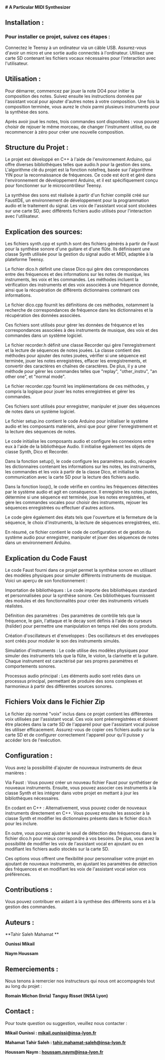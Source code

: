 **# A Particular MIDI Synthesizer**

## Installation :

### Pour installer ce projet, suivez ces étapes :

Connectez le Teensy à un ordinateur via un câble USB.
Assurez-vous d'avoir un micro et une sortie audio connectés à l'ordinateur.
Utilisez une carte SD contenant les fichiers vocaux nécessaires pour l'interaction avec l'utilisateur.

## Utilisation :

Pour démarrer, commencez par jouer la note DO4 pour initier la composition des notes. Suivez ensuite les instructions données par l'assistant vocal pour ajouter d'autres notes à votre composition. Une fois la composition terminée, vous aurez le choix parmi plusieurs instruments pour la synthèse des sons.

Après avoir joué les notes, trois commandes sont disponibles : vous pouvez choisir de rejouer le même morceau, de changer l'instrument utilisé, ou de recommencer à zéro pour créer une nouvelle composition.

## Structure du Projet :

Le projet est développé en C++ à l'aide de l'environnement Arduino, qui offre diverses bibliothèques telles que audio.h pour la gestion des sons. L'algorithme clé du projet est la fonction notefreq, basée sur l'algorithme YIN pour la reconnaissance de fréquences. Ce code est écrit et géré dans l'environnement de développement Arduino, et il est spécifiquement conçu pour fonctionner sur le microcontrôleur Teensy.

La synthèse des sons est réalisée à partir d'un fichier compilé créé sur FaustIDE, un environnement de développement pour la programmation audio et le traitement du signal. Les voix de l'assistant vocal sont stockées sur une carte SD, avec différents fichiers audio utilisés pour l'interaction avec l'utilisateur.

## Explication des sources: 

Les fichiers synth.cpp et synth.h sont des fichiers générés à partir de Faust pour la synthèse sonore d'une guitare et d'une flûte. Ils définissent une classe Synth utilisée pour la gestion du signal audio et MIDI, adaptée à la plateforme Teensy.

Le fichier dico.h définit une classe Dico qui gère des correspondances entre des fréquences et des informations sur les notes de musique, les instruments, les voix et les commandes. Les méthodes incluent la vérification des instruments et des voix associées à une fréquence donnée, ainsi que la récupération de différents dictionnaires contenant ces informations.

Le fichier dico.cpp fournit les définitions de ces méthodes, notamment la recherche de correspondances de fréquence dans les dictionnaires et la récupération des données associées.

Ces fichiers sont utilisés pour gérer les données de fréquence et les correspondances associées à des instruments de musique, des voix et des commandes dans un système logiciel.

Le fichier recorder.h définit une classe Recorder qui gère l'enregistrement et la lecture de séquences de notes jouées. La classe contient des méthodes pour ajouter des notes jouées, vérifier si une séquence est terminée, jouer les notes enregistrées, effacer les enregistrements, et convertir des caractères en chaînes de caractères. De plus, il y a une méthode pour gérer les commandes telles que "replay", "other_instru", "an other one", et "normal mode".

Le fichier recorder.cpp fournit les implémentations de ces méthodes, y compris la logique pour jouer les notes enregistrées et gérer les commandes.

Ces fichiers sont utilisés pour enregistrer, manipuler et jouer des séquences de notes dans un système logiciel.

Le fichier setup.ino contient le code Arduino pour initialiser le système audio et les composants matériels, ainsi que pour gérer l'enregistrement et la lecture des séquences de notes.

Le code initialise les composants audio et configure les connexions entre eux à l'aide de la bibliothèque Audio. Il initialise également les objets de classe Synth, Dico et Recorder.

Dans la fonction setup(), le code configure les paramètres audio, récupère les dictionnaires contenant les informations sur les notes, les instruments, les commandes et les voix à partir de la classe Dico, et initialise la communication avec la carte SD pour la lecture des fichiers audio.

Dans la fonction loop(), le code vérifie en continu les fréquences détectées par le système audio et agit en conséquence. Il enregistre les notes jouées, détermine si une séquence est terminée, joue les notes enregistrées, et gère les commandes vocales pour choisir des instruments, rejouer les séquences enregistrées ou effectuer d'autres actions.

Le code gère également des états tels que l'ouverture et la fermeture de la séquence, le choix d'instruments, la lecture de séquences enregistrées, etc.

En résumé, ce fichier contient le code de configuration et de gestion du système audio pour enregistrer, manipuler et jouer des séquences de notes dans un environnement Arduino.


## Explication du Code Faust

Le code Faust fourni dans ce projet permet la synthèse sonore en utilisant des modèles physiques pour simuler différents instruments de musique. Voici un aperçu de son fonctionnement :

Importation de bibliothèques : Le code importe des bibliothèques standard et personnalisées pour la synthèse sonore. Ces bibliothèques fournissent des modules et des fonctionnalités pour créer des instruments virtuels réalistes.

Définition des paramètres : Des paramètres de contrôle tels que la fréquence, le gain, l'attaque et le decay sont définis à l'aide de curseurs (hslider) pour permettre une manipulation en temps réel des sons produits.

Création d'oscillateurs et d'enveloppes : Des oscillateurs et des enveloppes sont créés pour moduler le son des instruments simulés. 

Simulation d'instruments : Le code utilise des modèles physiques pour simuler des instruments tels que la flûte, le violon, la clarinette et la guitare. Chaque instrument est caractérisé par ses propres paramètres et comportements sonores.

Processus audio principal : Les éléments audio sont reliés dans un processus principal, permettant de produire des sons complexes et harmonieux à partir des différentes sources sonores.

## Fichiers Voix dans le Fichier Zip

Le fichier zip nommé "voix" inclus dans ce projet contient les différentes voix utilisées par l'assistant vocal. Ces voix sont préenregistrées et doivent être placées dans la carte SD de l'appareil pour que l'assistant vocal puisse les utiliser efficacement. Assurez-vous de copier ces fichiers audio sur la carte SD et de configurer correctement l'appareil pour qu'il puisse y accéder lors de l'exécution.

## Configuration :

Vous avez la possibilité d'ajouter de nouveaux instruments de deux manières :

Via Faust : Vous pouvez créer un nouveau fichier Faust pour synthétiser de nouveaux instruments. Ensuite, vous pouvez associer ces instruments à la classe Synth et les intégrer dans votre projet en mettant à jour les bibliothèques nécessaires.

En codant en C++ : Alternativement, vous pouvez coder de nouveaux instruments directement en C++. Vous pouvez ensuite les associer à la classe Synth et modifier les dictionnaires présents dans le fichier dico.h pour les inclure.

En outre, vous pouvez ajuster le seuil de détection des fréquences dans le fichier dico.h pour mieux correspondre à vos besoins. De plus, vous avez la possibilité de modifier les voix de l'assistant vocal en ajoutant ou en modifiant les fichiers audio stockés sur la carte SD.

Ces options vous offrent une flexibilité pour personnaliser votre projet en ajoutant de nouveaux instruments, en ajustant les paramètres de détection des fréquences et en modifiant les voix de l'assistant vocal selon vos préférences.

## Contributions :

Vous pouvez contribuer en aidant à la synthèse des différents sons et à la gestion des commandes.

## Auteurs :

**Tahir Saleh Mahamat **

**Ounissi Mikail**

**Naym Houssam**

## Remerciements :

Nous tenons à remercier nos instructeurs qui nous ont accompagnés tout au long du projet :

**Romain Michon (Inria)**
**Tanguy Risset (INSA Lyon)**

## Contact :

Pour toute question ou suggestion, veuillez nous contacter :

**Mikail Ounissi : mikail.ounissi@insa-lyon.fr**

**Mahamat Tahir Saleh : tahir.mahamat-saleh@insa-lyon.fr**

**Houssam Naym : houssam.naym@insa-lyon.fr**
